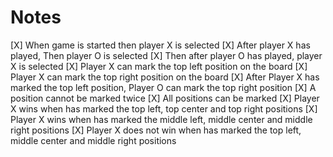 # Notes

[X] When game is started then player X is selected
[X] After player X has played, Then player O is selected
[X] Then after player O has played, player X is selected
[X] Player X can mark the top left position on the board
[X] Player X can mark the top right position on the board
[X] After Player X has marked the top left position, Player O can mark the top right position
[X] A position cannot be marked twice
[X] All positions can be marked
[X] Player X wins when has marked the top left, top center and top right positions
[X] Player X wins when has marked the middle left, middle center and middle right positions
[X] Player X does not win when has marked the top left, middle center and middle right positions